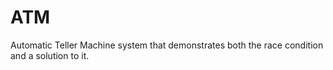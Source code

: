 # ATM
Automatic Teller Machine system that demonstrates both the race condition and a solution to it.
